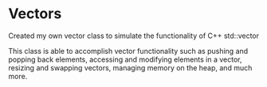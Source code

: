 # Vectors
Created my own vector class to simulate the functionality of C++ std::vector

This class is able to accomplish vector functionality such as pushing and popping back elements, accessing and modifying elements in a vector, resizing and swapping vectors, managing memory on the heap, and much more.
